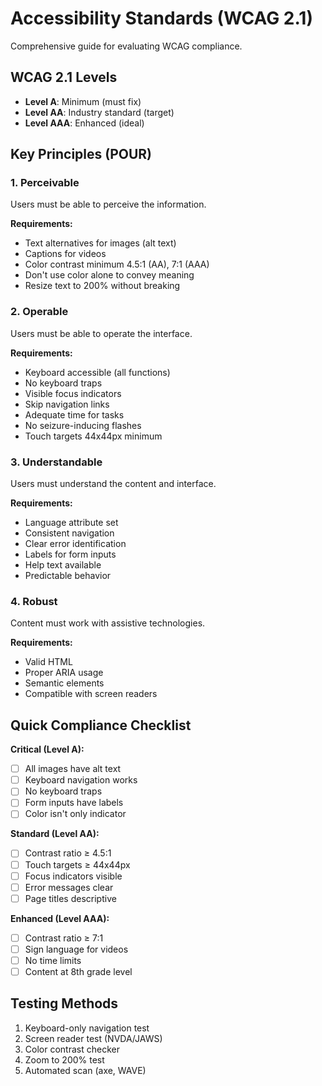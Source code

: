 # Accessibility Standards (WCAG 2.1)

Comprehensive guide for evaluating WCAG compliance.

## WCAG 2.1 Levels
- **Level A**: Minimum (must fix)
- **Level AA**: Industry standard (target)
- **Level AAA**: Enhanced (ideal)

## Key Principles (POUR)

### 1. Perceivable
Users must be able to perceive the information.

**Requirements:**
- Text alternatives for images (alt text)
- Captions for videos
- Color contrast minimum 4.5:1 (AA), 7:1 (AAA)
- Don't use color alone to convey meaning
- Resize text to 200% without breaking

### 2. Operable
Users must be able to operate the interface.

**Requirements:**
- Keyboard accessible (all functions)
- No keyboard traps
- Visible focus indicators
- Skip navigation links
- Adequate time for tasks
- No seizure-inducing flashes
- Touch targets 44x44px minimum

### 3. Understandable
Users must understand the content and interface.

**Requirements:**
- Language attribute set
- Consistent navigation
- Clear error identification
- Labels for form inputs
- Help text available
- Predictable behavior

### 4. Robust
Content must work with assistive technologies.

**Requirements:**
- Valid HTML
- Proper ARIA usage
- Semantic elements
- Compatible with screen readers

## Quick Compliance Checklist

**Critical (Level A):**
- [ ] All images have alt text
- [ ] Keyboard navigation works
- [ ] No keyboard traps
- [ ] Form inputs have labels
- [ ] Color isn't only indicator

**Standard (Level AA):**
- [ ] Contrast ratio ≥ 4.5:1
- [ ] Touch targets ≥ 44x44px
- [ ] Focus indicators visible
- [ ] Error messages clear
- [ ] Page titles descriptive

**Enhanced (Level AAA):**
- [ ] Contrast ratio ≥ 7:1
- [ ] Sign language for videos
- [ ] No time limits
- [ ] Content at 8th grade level

## Testing Methods
1. Keyboard-only navigation test
2. Screen reader test (NVDA/JAWS)
3. Color contrast checker
4. Zoom to 200% test
5. Automated scan (axe, WAVE)

